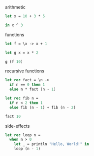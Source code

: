 arithmetic

```ocaml
let x = 10 + 3 * 5

in x ^ 3
```

functions

```ocaml
let f = \x -> x + 1

let g x = x * 2

g (f 10)
```

recursive functions

```ocaml
let rec fact = \n ->
  if n == 0 then 1
  else n * fact (n - 1)

let rec fib n =
  if n < 2 then 1
  else fib (n - 1) + fib (n - 2)

fact 10
```

side-effects

```ocaml
let rec loop n =
  when n > 0
    let _ = println "Hello, World!" in
    loop (n - 1)
```

